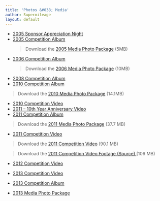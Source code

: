```yaml
---
title: 'Photos &#038; Media'
author: Supermileage
layout: default
---
```

  * [2005 Sponsor Appreciation Night][1]
  * [2005 Competition Album ][2]
    > Download the [2005 Media Photo Package][3] (5MB)
  * [2006 Competition Album][4]
    > Download the [2006 Media Photo Package][5] (10MB)
  * [2008 Competition Album][6]
  * [2010 Competition Album][7]

> Download the [2010 Media Photo Package][8] (14.1MB)

  * [2010 Competition Video][9]
  * [2011 &#8211; 10th Year Anniversary Video][10]
  * [2011 Competition Album][11]

> Download the [2011 Media Photo Package][12] (37.7 MB)

  * [2011 Competition Video][13]

> Download the [2011 Competition Video][14] (90.1 MB)

> Download the [2011 Competition Video Footage (Source) ][15] (106 MB)

  * [2012 Competition Video][16]
  * <a title="2013 Competition Video" href="http://www.youtube.com/watch?v=knQIIFWIjQY&feature=c4-overview&list=UUcPEcvy-udkJKxozfqrTEyw" target="_self">2013 Competition Video</a>
  * [2013 Competition Album][17]

  * <a href="http://www.flickr.com/photos/ubcst/sets/72157639322338326/" target="_blank">2013 Media Photo Package</a>

 [1]: http://www.sites.mech.ubc.ca/~supermileage/Images/SponsorNight2005/
 [2]: http://www.sites.mech.ubc.ca/~supermileage/Images/2005%20Competition/PR%20Pack/
 [3]: http://www.sites.mech.ubc.ca/~supermileage/Images/2005%20Competition/2005-HQ-PR-Pack.zip
 [4]: http://www.sites.mech.ubc.ca/~supermileage/Images/2006%20Media%20Package/
 [5]: http://www.sites.mech.ubc.ca/~supermileage/Images/2006/2006mediapack.zip
 [6]: http://picasaweb.google.com/stephen.luong/ShellEcoMaratonAmericas
 [7]: http://www.flickr.com/photos/ubcst/sets/72157625451296289/
 [8]: http://www.sites.mech.ubc.ca/~supermileage/Images/2010/2010MediaPackage.zip
 [9]: http://www.youtube.com/watch?v=8gILHCXcxpQ&feature=channel_video_title
 [10]: http://www.youtube.com/watch?v=hPn180ToBPU&feature=channel_video_title
 [11]: http://www.flickr.com/photos/ubcst/sets/72157626719130700/
 [12]: http://www.sites.mech.ubc.ca/~supermileage/Images/2011/2011MediaPackage.zip
 [13]: http://www.youtube.com/watch?v=Fyvyr7Ud7pk
 [14]: http://www.sites.mech.ubc.ca/~supermileage/Videos/2011/2011CompetitionVideo.zip
 [15]: http://www.sites.mech.ubc.ca/~supermileage/Videos/2011/2011CompetitionFootage.zip
 [16]: http://www.youtube.com/watch?v=AAmbn-1CyZk
 [17]: http://www.flickr.com/photos/ubcst/sets/72157637456180456/ "2013 Competition Album"
